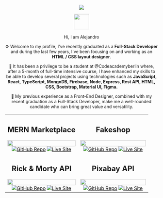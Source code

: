 <p align="center"><a href="https://www.linkedin.com/in/alejanfm/" target="_blank" alt="Linkedin Profile"></a><img src="https://alejandrofm.com/github/alejandro-marrero-full-stack-developer.png" /></p>
<p align="center"><img src="https://media.giphy.com/media/hvRJCLFzcasrR4ia7z/giphy.gif" width="50px"><br /><br />Hi, I am Alejandro</p>

<p align="center">⚙️ Welcome to my profile, I've recently graduated as a <strong>Full-Stack Developer</strong> and during the last few years, I've been focusing on and working as an <strong>HTML / CSS layout designer</strong>.
 </p>

<p align="center">🥇 It has been a privilege to be a student at @Codeacademyberlin where, after a 5-month of full-time intensive course, I have enhanced my skills to be able to develop several projects using technologies such as <strong>JavaScript, React, TypeScript, MongoDB, Firebase, Node, Express, Rest API, HTML, CSS, Bootstrap, Material UI, Figma.</strong></p>

<p align="center">💎 My previous experience as a Front-End Designer, combined with my recent graduation as a Full-Stack Developer, make me a well-rounded candidate who can bring great value and versatility.</p>

<table><tbody><tr><td align="center"><h2>MERN Marketplace</h2><img src="https://alejandrofm.com/github/mern.jpg" width="100%"/><a href="https://github/com/alejanfm/cab-mern-marketplace"><img src="https://www.alejandrofm.com/github/repo.svg" alt="GitHub Repo" data-canonical-src="https://img.shields.io/badge/%20-Repo-lightgrey?style=for-the-badge&amp;logo=GitHub" style="max-width: 100%;" target="_blank"></a> <a href="https://mern.alejandrofm.com" rel="nofollow"><img src="https://www.alejandrofm.com/github/live.svg" alt="Live Site" data-canonical-src="https://img.shields.io/badge/%20-Live%20Site-a6b4a2?style=for-the-badge&amp;logo&amp;color=2D96D9" style="max-width: 100%;" target="_blank"></a></td><td align="center"><h2>Fakeshop</h2><img src="https://alejandrofm.com/github/fakeshop.jpg" width="100%"/><a href="https://github/com/alejanfm/cab-react-fakeshop"><img src="https://www.alejandrofm.com/github/repo.svg" alt="GitHub Repo" data-canonical-src="https://img.shields.io/badge/%20-Repo-lightgrey?style=for-the-badge&amp;logo=GitHub" style="max-width: 100%;" target="_blank"></a> <a href="https://fakeshop.alejandrofm.com" rel="nofollow" target="_blank"><img src="https://www.alejandrofm.com/github/live.svg" alt="Live Site" data-canonical-src="https://img.shields.io/badge/%20-Live%20Site-a6b4a2?style=for-the-badge&amp;logo&amp;color=2D96D9" style="max-width: 100%;" target="_blank"></a></td></tr><tr><td align="center"><h2>Rick & Morty API</h2> <img src="https://alejandrofm.com/github/rickmorty.gif" width="100%"/><a href="https://github/com/alejanfm/cab-react-rick-and-morty"><img src="https://www.alejandrofm.com/github/repo.svg" alt="GitHub Repo" data-canonical-src="https://img.shields.io/badge/%20-Repo-lightgrey?style=for-the-badge&amp;logo=GitHub" style="max-width: 100%;" target="_blank"></a> <a href="https://rickmorty.alejandrofm.com" rel="nofollow" target="_blank"><img src="https://www.alejandrofm.com/github/live.svg" alt="Live Site" data-canonical-src="https://img.shields.io/badge/%20-Live%20Site-a6b4a2?style=for-the-badge&amp;logo&amp;color=2D96D9" style="max-width: 100%;" target="_blank"></a></td><td align="center"><h2>Pixabay API</h2><img src="https://alejandrofm.com/github/pixabay.gif" width="100%"/><a href="https://github/com/alejanfm/cab-javascript-events-bootstrap"><img src="https://www.alejandrofm.com/github/repo.svg" alt="GitHub Repo" data-canonical-src="https://img.shields.io/badge/%20-Repo-lightgrey?style=for-the-badge&amp;logo=GitHub" style="max-width: 100%;" target="_blank"></a> <a href="https://jsevents.alejandrofm.com" rel="nofollow" target="_blank"><img src="https://www.alejandrofm.com/github/live.svg" alt="Live Site" data-canonical-src="https://img.shields.io/badge/%20-Live%20Site-a6b4a2?style=for-the-badge&amp;logo&amp;color=2D96D9" style="max-width: 100%;" target="_blank"></a></td></tr></tbody></table>
